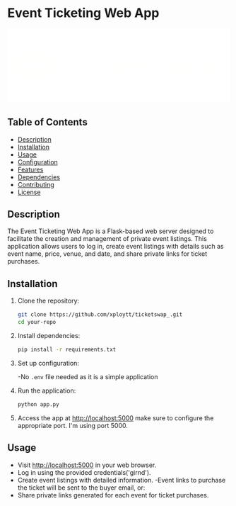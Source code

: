 # Event Ticketing Web App

![App Logo](/static/assets/ticketswap.png)

## Table of Contents

- [Description](#description)
- [Installation](#installation)
- [Usage](#usage)
- [Configuration](#configuration)
- [Features](#features)
- [Dependencies](#dependencies)
- [Contributing](#contributing)
- [License](#license)

## Description

The Event Ticketing Web App is a Flask-based web server designed to facilitate the creation and management of private event listings. This application allows users to log in, create event listings with details such as event name, price, venue, and date, and share private links for ticket purchases.

## Installation

1. Clone the repository:

   ```bash
   git clone https://github.com/xploytt/ticketswap_.git
   cd your-repo
   ```

2. Install dependencies:

   ```bash
   pip install -r requirements.txt
   ```

3. Set up configuration:

   -No `.env` file needed as it is a simple application

4. Run the application:

   ```bash
   python app.py
   ```

5. Access the app at [http://localhost:5000](http://localhost:5000) make sure to configure the appropriate port. I'm using port 5000.

## Usage

- Visit [http://localhost:5000](http://localhost:5000) in your web browser.
- Log in using the provided credentials('girnd').
- Create event listings with detailed information.
  -Event links to purchase the ticket will be sent to the buyer email, or:
- Share private links generated for each event for ticket purchases.
